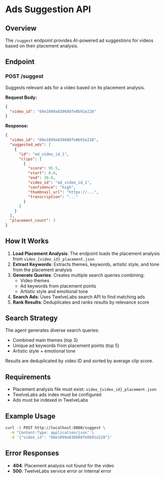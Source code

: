 # Ads Suggestion API

## Overview

The `/suggest` endpoint provides AI-powered ad suggestions for videos based on their placement analysis.

## Endpoint

### POST /suggest

Suggests relevant ads for a video based on its placement analysis.

**Request Body:**

```json
{
  "video_id": "68e1899a830688fe0b91e228"
}
```

**Response:**

```json
{
  "video_id": "68e1899a830688fe0b91e228",
  "suggested_ads": [
    {
      "id": "ad_video_id_1",
      "clips": [
        {
          "score": 95.5,
          "start": 0.0,
          "end": 30.0,
          "video_id": "ad_video_id_1",
          "confidence": "high",
          "thumbnail_url": "https://...",
          "transcription": "..."
        }
      ]
    }
  ],
  "placement_count": 3
}
```

## How It Works

1. **Load Placement Analysis**: The endpoint loads the placement analysis from `video_{video_id}_placement.json`
2. **Extract Keywords**: Extracts themes, keywords, artistic style, and tone from the placement analysis
3. **Generate Queries**: Creates multiple search queries combining:
   - Video themes
   - Ad keywords from placement points
   - Artistic style and emotional tone
4. **Search Ads**: Uses TwelveLabs search API to find matching ads
5. **Rank Results**: Deduplicates and ranks results by relevance score

## Search Strategy

The agent generates diverse search queries:

- Combined main themes (top 3)
- Unique ad keywords from placement points (top 5)
- Artistic style + emotional tone

Results are deduplicated by video ID and sorted by average clip score.

## Requirements

- Placement analysis file must exist: `video_{video_id}_placement.json`
- TwelveLabs ads index must be configured
- Ads must be indexed in TwelveLabs

## Example Usage

```bash
curl -X POST http://localhost:8000/suggest \
  -H "Content-Type: application/json" \
  -d '{"video_id": "68e1899a830688fe0b91e228"}'
```

## Error Responses

- **404**: Placement analysis not found for the video
- **500**: TwelveLabs service error or internal error
